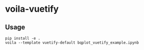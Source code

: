 # voila-vuetify

## Usage
```
pip install -e .
voila --template vuetify-default bqplot_vuetify_example.ipynb
```
